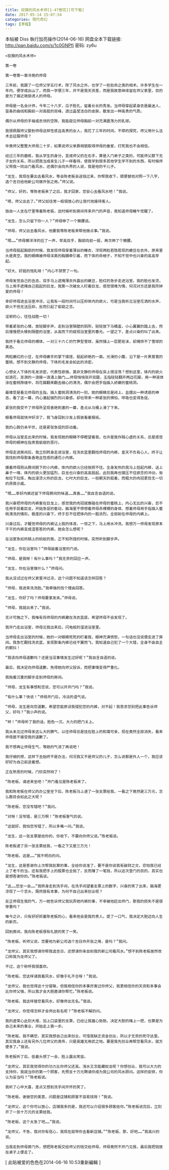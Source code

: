 ```yaml
---
title: 狡猾的风水术师[1-47卷完][可下载]
date: 2017-05-14 15:07:54
categories: 現代奇幻
tags: [草榴]
---
```

本帖被 Diss 執行加亮操作(2014-06-16)
网盘全本下载链接:
http://pan.baidu.com/s/1c0GNPfi 密码: zy6u




    <狡猾的风水术师>

    第一卷

    第一卷第一章冷艳的师母

    三年前，我跟了一位师父学五行术，除了风水之外，也学了一些批命之类的相术。许多学生在一年内，便学成出山了，而我一学便三年，并不是我天资差，而是我故意继续留在师父家里，目的是为了接近艳丽诱人的师母。

    师母是一名会计师，今年二十八岁，瓜子脸孔，留着长长的秀发。当师母穿起紧身衣是最迷人，苗条的曲线和胸前一对高挺的双峰，透过晶莹洁白的皮肤，散发出一种高贵的气质。

    偶尔从师母的手袖或衣领的空隙，我能窥见师母胸前一对充满震荡力的乳球。

    我很佩服师父娶到师母这样性感且高贵的女人，我花了三年的时间，不停的探究，师父用什么法术去征服师母？

    毕竟师父整整大师母二十岁，如果说师父单靠相貌取得师母的垂爱，打死我也不会相信。

    经过三年的磨练，我从学生的身分，变成师父的左右手，算是入门弟子之类的，可能师父膝下无子女的关系，所以把我当成亲生儿子一样看待，使我学到很多其他学生学不到的东西，有时候师父带我一同出门看风水，还偶尔会向外界的人说，我是他的干儿子。

    “龙生，我现在要出去看风水，等会陈老板会送钱过来，你帮我收下，顺便替他对照一下八字，选个吉日给他新公司做开张之用。”师父说。

    “师父，好的，等陈老板来了之后，我才回家，您安心去看风水吧！”我说。

    “嗯，师父出去了。”师父如往常一般很放心的让我代他接待客人。

    独自一人坐在厅里等着陈老板，这时候听到房间传来开门的声音，我知道师母睡午觉醒了。

    “龙生，怎么只留下你一人？”师母伸了一个懒腰说。

    “师母，师父出去看风水，他要我等陈老板来帮他做点事。”我说。

    “嗯……”师母懒洋洋的应了一声，举高双手，胸部向前一挺，再次伸了个懒腰。

    当师母挺起胸部的时候，我发现师母穿着薄丝的睡衣，浮现两粒若隐若现的嫩豆在衣外，原来里头是真空。我的眼睛被师母浑美的胸脯牵引着，而下体的命根子，不知不觉中也兴奋的高高举起。

    “好大、好挺的饱乳呀！”内心不禁赞了一句。

    师母发觉自己的丑态，双手马上遮掩薄衣外露出的嫩豆，脸红的急步走进浴室。我的脸也发烫，马上用手遮掩自己挺起的巨龙，我第一次被女人盯着巨龙，感觉很难为情，何况对方还是我所钟爱的师母！

    幸好师母进去浴室冲凉，让我有一段时间可以压抑体内的欲火，可是当我听见浴室花洒的水声，欲火不但无法压抑，反而引起了偷窥之念。

    淫邪的心，往往战胜一切！

    带着紧张的心情，放轻脚步声，走到浴室隔壁的厕所，轻轻放下马桶盖，小心翼翼的踏上去，然后慢慢把头移到隔壁的浴室，从高而下的窥视浴室里的春光。一望之下，差点兴奋的叫了出来。

    我终于看见师母的裸体，一对三十六Ｃ的竹笋型雪球，虽然铺上一层肥皂沫，却掩饰不了雪球的美态。

    两粒嫩红的小豆，在师母嫩手的掌下揉搓，挺起娇艳的一面。光滑的小腹，沿下是一片黑茸茸的蜜桃，想不到文静的师母，下体的毛发会如此的浓密。

    心想女人下体的毛发浓密，代表性欲强，莫非文静的师母在床上很淫荡？想到这里，体内的欲火如浪花，澎湃的一浪接一浪涌上脑门……师母悄悄张开双腿，玉指轻轻翻开两边花瓣，用一种液体涂在蜜桃隙缝中，将花瓣翻来翻去细心的清洗，偶尔会把手指插入娇嫩的蜜桃洞。

    最难受是看见师母的玉指，插入蜜桃洞清洗的一刻，她的眼睛总是闭上，且摆出一种诱惑的神态，看了这一幕，内心激起强烈的兴奋感，却也带来一种紧张的惧怕，呼吸也变得急促。

    紧张的我受不了师母所呈现香艳刺激的一幕，差点从马桶上滑了下来。

    眼看师母就快冲好凉了，我飞身回到沙发上假装看着报纸。

    我的心跳仍未平伏，还是紧张急促的跃动着。

    师母从浴室走出来的时候，我发现她的眼睛不停瞪望着我，也许是我作贼心虚的关系，总是感觉师母的眼神在指责我偷窥的恶行。

    师母走进房间后，我立刻转身走进浴室，往洗衣蓝里翻找师母的内裤，皇天不负有心人，终于让我找到师母那条香艳且性感的通花小内裤。

    摸着师母刚从胯间脱下的小内裤，体内的欲火已经按捺不住。全身发热的我马上拾起内裤，送上鼻子一嗅，体内的欲火更加猛烈，巨龙也兴奋的高高挺起，此刻我再也镇压不住欲念的冲动，匆匆拉下拉炼，掏出滚烫火热的巨龙，七吋大的巨龙，一柱朝天的挺着，而粗大的肉冠更目无一切的昂首示威。

    “嗯……幸好内裤还留下师母胯间的味道……真香……”我自言自语的说。

    我兴奋把师母的内裤套在巨龙上，感觉我的肉冠就像碰在师母的蜜桃上，内心无比的兴奋，忍不住用手捉着巨龙，开始急促的套动，脑海里不停想着师母赤裸裸的身体、想着师母用手指插入蜜桃清洗的情形。极度的兴奋下，终于忍不住把体内的一股浓烈，全部射在师母的内裤上。

    兴奋过后，才醒觉师母的内裤沾上我的体液，一惊之下，马上用水冲洗，我想万一师母发现原本干干的内裤变成湿答答的内裤，她会怎么想呢？

    在浴室急如热锅上的蚂蚁的我，正不知所措的时候，突然听到脚步声。

    “龙生，你在浴室吗？”师母敲着浴室的门说。

    “师母，是我呀！有什么事吗？”我无奈的回应一声。

    “龙生，你在浴室做什么？”师母问。

    我从没试过在师父家里冲过凉，这个问题不知道该怎样回答？

    “师母，我进来洗洗脸。”我牵强的找个理由回答。

    “龙生，你好了吗？师母要拿发夹。”师母说。

    “师母，我就出来了。”我说。

    无计可施之下，我唯有将师母的内裤藏在洗衣蓝底，希望师母不会发现了。

    我开门走出浴室，师母见我出来后，闪电般的溜进浴室里。

    当师母走出浴室的时候，她的一对眼睛死死的盯着我，眼神充满愤怒，一句话也没说便走进了房间。我急忙翻找洗衣蓝，发现那条内裤已经不翼而飞，我知道自己犯了一个大错，全身不由自主的颤抖！

    “我该向师母道歉吗？还是当没事情发生过好呢？”我自言自语的说。

    最后，我决定向师母道歉，免得她向师父投诉，而把事情变得严重化。

    我拖着沉重的脚步走到师母的房间。

    “师母，龙生有事想和您说，您可以开开门吗？”我说。

    “有什么事？快说！”师母开门后，冷淡的语气说。

    “师母，龙生是向您道歉，希望您能原谅我侵犯您的内裤，对不起！我恳求您别把此事告诉师父，好吗？”我小声的说。

    “砰！”师母听了我的话，脸色一沉，大力的把门关上。

    我从未见过师母发这么大的脾气，以往师母总是挂在脸上的和蔼可亲，现在竟然全部消失，看来师母是不接受我的道歉了。

    我不想再让师母生气，等她的气消了再说吧！

    我仔细的想，这样下去始终不是办法，何况我又不是师父的儿子，怎么说都是外人一个，我应该好好为自己前途着想。

    正在熟思的时候，门铃突然响了！

    “陈老板，请进来坐吧！”开门看见是陈老板来了。

    我和陈老板在师父的办公室坐下后，陈老板马上递了一张支票给我，一看之下竟然是三万元，怎么数目会如此之大呢？

    “陈老板，您没写错吧？”我问。

    “对呀！没写错，是三万啊！”陈老板客气的说。

    “这就好，我怕您写错了，所以多嘴一问。”我说。

    “龙生，这一张支票是给你的，你收下，不要向你师父说。”陈老板说。

    陈老板递了另一张支票给我，一看之下又是三万元！

    “陈老板，这是……”我不明白的问。

    “龙生，这是答谢你上次帮我批算的事，全给你说准了，要不是你说我有破财之灾，恐怕我已经上了老千的当，还有我把手上的股票也全抛了，反而赚了一笔钱，所以这次登门的目的，其实也是想答谢你的。”陈老板说。

    “这……您坐一会……”我转身走到洗手间，在洗手间望着支票上的数字，兴奋的笑了出来，脑海更浮现了一个念头，既然我有本事，为何不自己出来创业呢？

    反正师母生我的气，万一她告诉师父我玩弄她内裤的事，不幸被他赶出师门，那我的损失不是很惨重吗？

    唯今之计，只有好好抓着陈老板的心，看来他会是我的贵人。提了一口气，我决定大胆迈向人生的新页。

    回到房间，我向陈老板很有礼貌的笑了一笑。

    “陈老板，听师父说，您要他为新公司选个吉日作开张之用，是吗？”我问。

    “龙师父，其实我想请你帮我选吉日，还想请你亲自到我的新公司看风水。”想不到陈老板居然改口称我为龙师父了。

    不过，这个称呼我很喜欢。

    “陈老板，您这样请我看风水，好像于礼不合呀！”我说。

    “龙师父，我也觉得这十分冒昧，但我相信你的本事厉害过你师父，我更相信你的天资和本事会比你师父强，所以我才会大胆邀请你帮忙。”陈老板说。

    “陈老板，我这样替您看风水，好像师出无名。”我说。

    “龙师父，你觉得怎样才会师出有名呢？”陈老板不解的问。

    我的虚荣心此刻大增，加上口袋里的支票，已经让我雄心勃勃，决定大胆的赌上一把，也算是为自己未来的事业，开始走上第一步。

    “陈老板，我不瞒您，其实我想自己出来创业，可惜我缺乏资金创业，所以才无奈的死守这里。其实我身上还有另外几位师父的真传，只是英雄无用武之地。要是我先创业再帮您看风水，就方便多了。”我说。

    陈老板听了后，低着头想了一会，脸上露出笑容。

    “龙师父，其实我觉得你的功力比你师父还高，浅水又怎能藏蛟龙呢？你想创业，我可以大力的支持你，我就当你的第一个顾客，先预支十万元聘请你成为我公司的风水顾问。这样的安排，你认为妥当吗？”陈老板说。

    我听了心中大喜，差点又想到洗手间开怀的笑了。

    “陈老板，谢谢您的美意，问题是店铺和顾客不容易找呀！”我说。

    “龙师父，这个你可以放心，店铺我多的是，我还可以介绍很多顾客给你。”陈老板说完后，立刻开了一张十万元的支票给我。

    “陈老板，这个太急了吧……”我说。

    “龙师父，不急，我对你有信心，我现在就带你去看新店铺。”“陈老板，那，好吧……”我高兴的说。

    当我走到师母房门外，想把陈老板交给师父的钱交给师母，师母竟然不开门见我，最后我把钱放在桌子上便走了。


[ 此貼被爱的色色在2014-06-16 10:53重新編輯 ]
